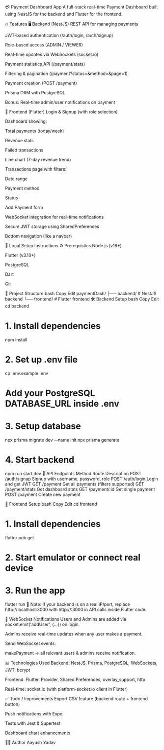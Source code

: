 💳 Payment Dashboard App
A full-stack real-time Payment Dashboard built using NestJS for the backend and Flutter for the frontend.

🔥 Features
🖥️ Backend (NestJS)
REST API for managing payments

JWT-based authentication (/auth/login, /auth/signup)

Role-based access (ADMIN / VIEWER)

Real-time updates via WebSockets (socket.io)

Payment statistics API (/payment/stats)

Filtering & pagination (/payment?status=&method=&page=1)

Payment creation (POST /payment)

Prisma ORM with PostgreSQL

Bonus: Real-time admin/user notifications on payment

📱 Frontend (Flutter)
Login & Signup (with role selection)

Dashboard showing:

Total payments (today/week)

Revenue stats

Failed transactions

Line chart (7-day revenue trend)

Transactions page with filters:

Date range

Payment method

Status

Add Payment form

WebSocket integration for real-time notifications

Secure JWT storage using SharedPreferences

Bottom navigation (like a navbar)

🚀 Local Setup Instructions
⚙️ Prerequisites
Node.js (v18+)

Flutter (v3.10+)

PostgreSQL

Dart

Git

📁 Project Structure
bash
Copy
Edit
paymentDash/
├── backend/              # NestJS backend
└── frontend/             # Flutter frontend
🛠️ Backend Setup
bash
Copy
Edit
cd backend

# 1. Install dependencies
npm install

# 2. Set up .env file
cp .env.example .env
# Add your PostgreSQL DATABASE_URL inside .env

# 3. Setup database
npx prisma migrate dev --name init
npx prisma generate

# 4. Start backend
npm run start:dev
🔌 API Endpoints
Method	Route	Description
POST	/auth/signup	Signup with username, password, role
POST	/auth/login	Login and get JWT
GET	/payment	Get all payments (filters supported)
GET	/payment/stats	Get dashboard stats
GET	/payment/:id	Get single payment
POST	/payment	Create new payment

📱 Frontend Setup
bash
Copy
Edit
cd frontend

# 1. Install dependencies
flutter pub get

# 2. Start emulator or connect real device

# 3. Run the app
flutter run
🛑 Note: If your backend is on a real IP/port, replace http://localhost:3000 with http://<your-local-ip>:3000 in API calls inside Flutter code.

🔔 WebSocket Notifications
Users and Admins are added via socket.emit('addUser', {...}) on login.

Admins receive real-time updates when any user makes a payment.

Send WebSocket events:

makePayment → all relevant users & admins receive notification.

📊 Technologies Used
Backend: NestJS, Prisma, PostgreSQL, WebSockets, JWT, bcrypt

Frontend: Flutter, Provider, Shared Preferences, overlay_support, http

Real-time: socket.io (with platform-socket.io client in Flutter)

✅ Todo / Improvements
Export CSV feature (backend route + frontend button)

Push notifications with Expo

Tests with Jest & Supertest

Dashboard chart enhancements

👨‍💻 Author
Aayush Yadav

